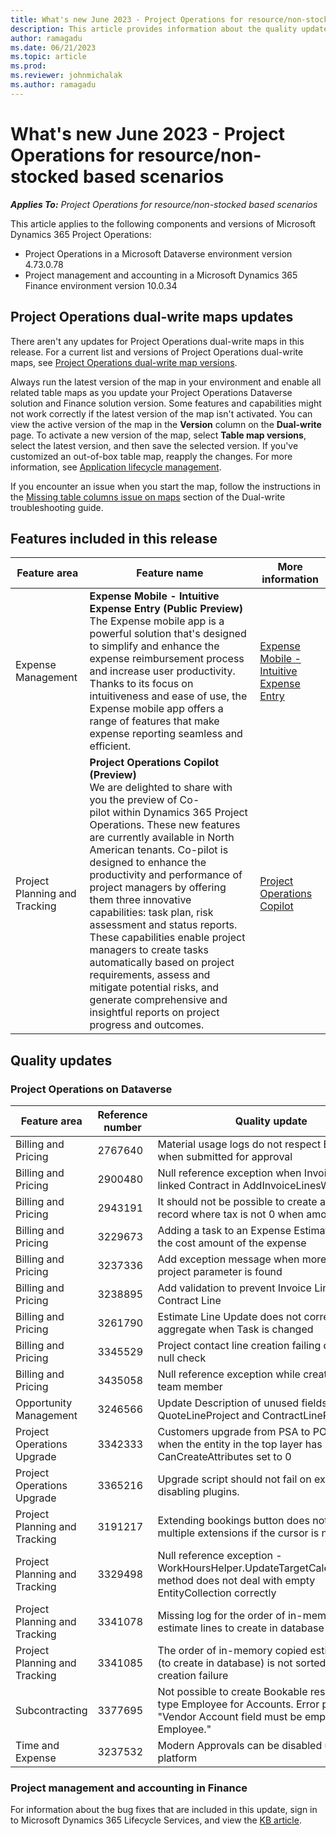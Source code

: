 ```yaml
---
title: What's new June 2023 - Project Operations for resource/non-stocked based scenarios
description: This article provides information about the quality updates that are available in the June 2023 release of Microsoft Dynamics 365 Project Operations for resource/non-stocked based scenarios.
author: ramagadu
ms.date: 06/21/2023
ms.topic: article
ms.prod:
ms.reviewer: johnmichalak 
ms.author: ramagadu
---
```


# What's new June 2023 - Project Operations for resource/non-stocked based scenarios

_**Applies To:** Project Operations for resource/non-stocked based scenarios_

This article applies to the following components and versions of Microsoft Dynamics 365 Project Operations:

- Project Operations in a Microsoft Dataverse environment version 4.73.0.78
- Project management and accounting in a Microsoft Dynamics 365 Finance environment version 10.0.34

## Project Operations dual-write maps updates

There aren't any updates for Project Operations dual-write maps in this release. For a current list and versions of Project Operations dual-write maps, see [Project Operations dual-write map versions](../environment/resource-dual-write-maps.md).

Always run the latest version of the map in your environment and enable all related table maps as you update your Project Operations Dataverse solution and Finance solution version. Some features and capabilities might not work correctly if the latest version of the map isn't activated. You can view the active version of the map in the **Version** column on the **Dual-write** page. To activate a new version of the map, select **Table map versions**, select the latest version, and then save the selected version. If you've customized an out-of-box table map, reapply the changes. For more information, see [Application lifecycle management](/dynamics365/fin-ops-core/dev-itpro/data-entities/dual-write/app-lifecycle-management).

If you encounter an issue when you start the map, follow the instructions in the [Missing table columns issue on maps](/dynamics365/fin-ops-core/dev-itpro/data-entities/dual-write/dual-write-troubleshooting-finops-upgrades#missing-table-columns-issue-on-maps) section of the Dual-write troubleshooting guide.

## Features included in this release

| Feature area | Feature name | More information |
| --- | --- | --- |
|Expense Management| **Expense Mobile - Intuitive Expense Entry (Public Preview)**</br>The Expense mobile app is a powerful solution that's designed to simplify and enhance the expense reimbursement process and increase user productivity. Thanks to its focus on intuitiveness and ease of use, the Expense mobile app offers a range of features that make expense reporting seamless and efficient.| [Expense Mobile - Intuitive Expense Entry](/dynamics365/project-operations/expense/new-expense-mobile-app-overview) |
|Project Planning and Tracking| **Project Operations Copilot (Preview)**</br>We are delighted to share with you the preview of Co-pilot within Dynamics 365 Project Operations. These new features are currently available in North American tenants. Co-pilot is designed to enhance the productivity and performance of project managers by offering them three innovative capabilities: task plan, risk assessment and status reports. These capabilities enable project managers to create tasks automatically based on project requirements, assess and mitigate potential risks, and generate comprehensive and insightful reports on project progress and outcomes. | [Project Operations Copilot](/dynamics365/project-operations/project-management/copilot-features) |

## Quality updates

### Project Operations on Dataverse

| Feature area | Reference number | Quality update |
| --- | --- | --- |
|Billing and Pricing|2767640|Material usage logs do not respect Billing type when submitted for approval|
|Billing and Pricing|2900480|Null reference exception when Invoice has no linked Contract in AddInvoiceLinesWithDetails|
|Billing and Pricing|2943191|It should not be possible to create a Milestone record where tax is not 0 when amount is 0|
|Billing and Pricing|3229673|Adding a task to an Expense Estimates doubles the cost amount of the expense|
|Billing and Pricing|3237336|Add exception message when more than one project parameter is found|
|Billing and Pricing|3238895|Add validation to prevent Invoice Line without Contract Line|
|Billing and Pricing|3261790|Estimate Line Update does not correctly aggregate when Task is changed|
|Billing and Pricing|3345529|Project contact line creation failing due to no null check|
|Billing and Pricing|3435058|Null reference exception while creating project team member|
|Opportunity Management|3246566|Update Description of unused fields on Project: QuoteLineProject and ContractLineProject|
|Project Operations Upgrade|3342333|Customers upgrade from PSA to PO are failing when the entity in the top layer has CanCreateAttributes set to 0|
|Project Operations Upgrade|3365216|Upgrade script should not fail on exception disabling plugins.|
|Project Planning and Tracking|3191217|Extending bookings button does not block multiple extensions if the cursor is not moved|
|Project Planning and Tracking|3329498|Null reference exception - WorkHoursHelper.UpdateTargetCalendarRules() method does not deal with empty EntityCollection correctly|
|Project Planning and Tracking|3341078|Missing log for the order of in-memory copied estimate lines to create in database|
|Project Planning and Tracking|3341085|The order of in-memory copied estimate lines (to create in database) is not sorted and causes creation failure|
|Subcontracting|3377695|Not possible to create Bookable resources of type Employee for Accounts. Error presented: "Vendor Account field must be empty for an Employee."|
|Time and Expense|3237532|Modern Approvals can be disabled using power platform|

### Project management and accounting in Finance

For information about the bug fixes that are included in this update, sign in to Microsoft Dynamics 365 Lifecycle Services, and view the [KB article](https://fix.lcs.dynamics.com/Issue/Details?bugId=805875).
